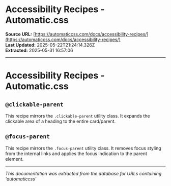 # Accessibility Recipes - Automatic.css

**Source URL:** [https://automaticcss.com/docs/accessibility-recipes/](https://automaticcss.com/docs/accessibility-recipes/)  
**Last Updated:** 2025-05-22T21:24:14.326Z  
**Extracted:** 2025-05-31 16:57:06

---

# Accessibility Recipes - Automatic.css

## `@clickable-parent`

This recipe mirrors the `.clickable-parent` utility class. It expands the clickable area of a heading to the entire card/parent.

## `@focus-parent`

This recipe mirrors the `.focus-parent` utility class. It removes focus styling from the internal links and applies the focus indication to the parent element.

---

*This documentation was extracted from the database for URLs containing 'automaticcss'*
